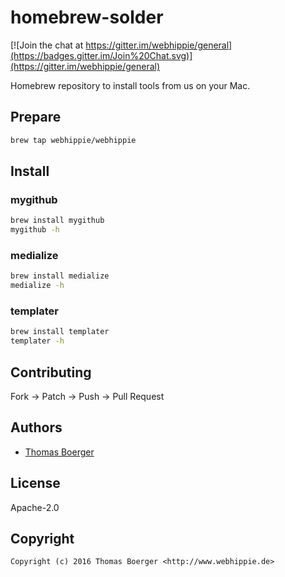 # homebrew-solder

[![Join the chat at https://gitter.im/webhippie/general](https://badges.gitter.im/Join%20Chat.svg)](https://gitter.im/webhippie/general)

Homebrew repository to install tools from us on your Mac.


## Prepare

```bash
brew tap webhippie/webhippie
```


## Install

### mygithub

```bash
brew install mygithub
mygithub -h
```

### medialize

```bash
brew install medialize
medialize -h
```

### templater

```bash
brew install templater
templater -h
```


## Contributing

Fork -> Patch -> Push -> Pull Request


## Authors

* [Thomas Boerger](https://github.com/tboerger)


## License

Apache-2.0


## Copyright

```
Copyright (c) 2016 Thomas Boerger <http://www.webhippie.de>
```
